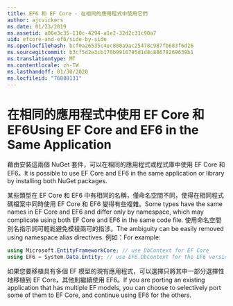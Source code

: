 ```yaml
---
title: EF6 和 EF Core - 在相同的應用程式中使用它們
author: ajcvickers
ms.date: 01/23/2019
ms.assetid: a06e3c35-110c-4294-a1e2-32d2c31c90a7
uid: efcore-and-ef6/side-by-side
ms.openlocfilehash: bcf0a26535c4ec880a9ac25478c987fb683f6d26
ms.sourcegitcommit: b3cf5d2e3cb170b9916795d1d8c88678269639b1
ms.translationtype: MT
ms.contentlocale: zh-TW
ms.lasthandoff: 01/30/2020
ms.locfileid: "76888131"
---
```

# <a name="using-ef-core-and-ef6-in-the-same-application"></a><span data-ttu-id="9397f-102">在相同的應用程式中使用 EF Core 和 EF6</span><span class="sxs-lookup"><span data-stu-id="9397f-102">Using EF Core and EF6 in the Same Application</span></span>

<span data-ttu-id="9397f-103">藉由安裝這兩個 NuGet 套件，可以在相同的應用程式或程式庫中使用 EF Core 和 EF6。</span><span class="sxs-lookup"><span data-stu-id="9397f-103">It is possible to use EF Core and EF6 in the same application or library by installing both NuGet packages.</span></span>

<span data-ttu-id="9397f-104">某些類型在 EF Core 和 EF6 中有相同的名稱，僅命名空間不同，使得在相同程式碼檔案中同時使用 EF Core 和 EF6 變得有些複雜。</span><span class="sxs-lookup"><span data-stu-id="9397f-104">Some types have the same names in EF Core and EF6 and differ only by namespace, which may complicate using both EF Core and EF6 in the same code file.</span></span> <span data-ttu-id="9397f-105">使用命名空間別名指示詞可輕鬆避免模稜兩可的指涉。</span><span class="sxs-lookup"><span data-stu-id="9397f-105">The ambiguity can be easily removed using namespace alias directives.</span></span> <span data-ttu-id="9397f-106">例如：</span><span class="sxs-lookup"><span data-stu-id="9397f-106">For example:</span></span>

``` csharp
using Microsoft.EntityFrameworkCore; // use DbContext for EF Core
using EF6 = System.Data.Entity; // use EF6.DbContext for the EF6 version
```

<span data-ttu-id="9397f-107">如果您要移植具有多個 EF 模型的現有應用程式，可以選擇只將其中一部分選擇性地移植到 EF Core，其他則繼續使用 EF6。</span><span class="sxs-lookup"><span data-stu-id="9397f-107">If you are porting an existing application that has multiple EF models, you can choose to selectively port some of them to EF Core, and continue using EF6 for the others.</span></span>
